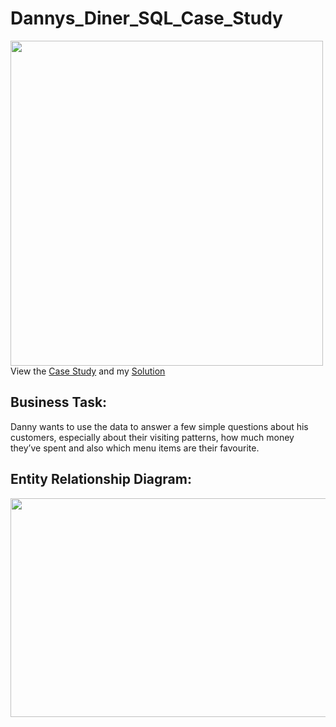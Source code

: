# Dannys_Diner_SQL_Case_Study
<img src=https://8weeksqlchallenge.com/images/case-study-designs/1.png width="500" height="520">
View the <a href="https://8weeksqlchallenge.com/case-study-1/" target="_blank">Case Study</a> and my <a href="Danny's Diner Solution.sql" target="_blank">Solution</a>

## Business Task:
Danny wants to use the data to answer a few simple questions about his customers, especially about their visiting patterns, how much money they’ve spent and also which menu items are their favourite.

## Entity Relationship Diagram:
<img src=https://github.com/Sivadasps/Dannys_Diner_SQL_Case_Study/assets/127499100/37d5f97c-b9ce-4b38-ac85-f6fdeded909e width="600" height="350">


